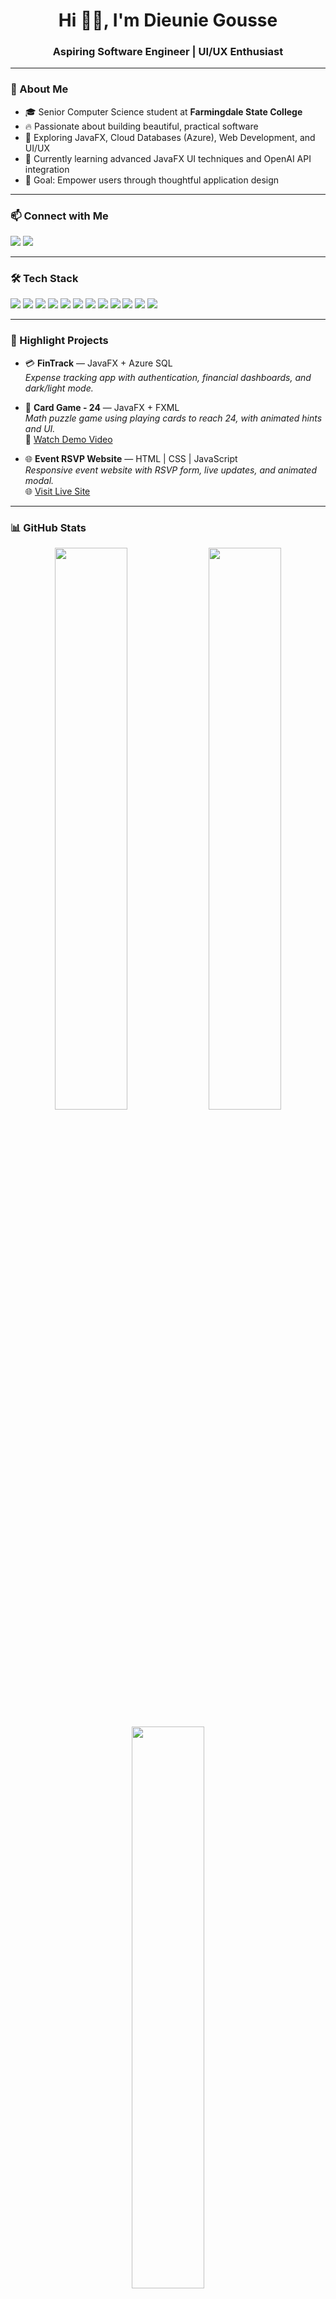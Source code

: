 


<h1 align="center">Hi 👋🏽, I'm Dieunie Gousse</h1>
<h3 align="center">Aspiring Software Engineer | UI/UX Enthusiast</h3>

---

### 🧠 About Me
- 🎓 Senior Computer Science student at **Farmingdale State College** 
- 🔥 Passionate about building beautiful, practical software
- 🚀 Exploring JavaFX, Cloud Databases (Azure), Web Development, and UI/UX
- 🌱 Currently learning advanced JavaFX UI techniques and OpenAI API integration
- 🎯 Goal: Empower users through thoughtful application design

---

### 📫 Connect with Me
<p align="left">
<a href="mailto:mariedgousse@gmail.com"><img src="https://img.shields.io/badge/Gmail-mariedgousse@gmail.com-red?style=for-the-badge&logo=gmail&logoColor=white"></a>
<a href="https://linkedin.com/in/dieuniegousse"><img src="https://img.shields.io/badge/LinkedIn-Dieunie%20Gousse-blue?style=for-the-badge&logo=linkedin&logoColor=white"></a>
</p>

---

### 🛠️ Tech Stack

<p align="left">
  <img src="https://img.shields.io/badge/Java-007396?style=for-the-badge&logo=java&logoColor=white"/>
  <img src="https://img.shields.io/badge/JavaFX-1B74E4?style=for-the-badge&logo=java&logoColor=white"/>
  <img src="https://img.shields.io/badge/HTML5-E34F26?style=for-the-badge&logo=html5&logoColor=white"/>
  <img src="https://img.shields.io/badge/CSS3-1572B6?style=for-the-badge&logo=css3&logoColor=white"/>
  <img src="https://img.shields.io/badge/JavaScript-F7DF1E?style=for-the-badge&logo=javascript&logoColor=black"/>
  <img src="https://img.shields.io/badge/Azure-0078D4?style=for-the-badge&logo=microsoft-azure&logoColor=white"/>
  <img src="https://img.shields.io/badge/MySQL-4479A1?style=for-the-badge&logo=mysql&logoColor=white"/>
  <img src="https://img.shields.io/badge/React-20232A?style=for-the-badge&logo=react&logoColor=61DAFB"/>
  <img src="https://img.shields.io/badge/Git-F05032?style=for-the-badge&logo=git&logoColor=white"/>
  <img src="https://img.shields.io/badge/GitHub-181717?style=for-the-badge&logo=github&logoColor=white"/>
  <img src="https://img.shields.io/badge/VSCode-007ACC?style=for-the-badge&logo=visual-studio-code&logoColor=white"/>
  <img src="https://img.shields.io/badge/IntelliJIDEA-000000?style=for-the-badge&logo=intellijidea&logoColor=white"/>
</p>

---

### 🚀 Highlight Projects

- 💳 **FinTrack** — JavaFX + Azure SQL  
  _Expense tracking app with authentication, financial dashboards, and dark/light mode._

- 🧩 **Card Game - 24** — JavaFX + FXML  
  _Math puzzle game using playing cards to reach 24, with animated hints and UI._  
  🎥 [Watch Demo Video](https://youtu.be/OZOZoZWQ_jc)

- 🌐 **Event RSVP Website** — HTML | CSS | JavaScript  
  _Responsive event website with RSVP form, live updates, and animated modal._  
  🌐 [Visit Live Site](https://drawing-flexible-stream-277.vscodeedu.app)
  
---

### 📊 GitHub Stats

<p align="center">
  <img src="https://github-readme-stats.vercel.app/api?username=DieunieG&show_icons=true&theme=radical" width="48%" />
  <img src="https://github-readme-streak-stats.herokuapp.com/?user=DieunieG&theme=radical" width="48%" />
</p>

<p align="center">
  <img src="https://github-readme-stats.vercel.app/api/top-langs/?username=DieunieG&layout=compact&theme=radical" width="48%" />
</p>
        ---

<p align="center"><i>"Coding the future, one beautiful idea at a time. 💻🎨"</i></p>

---

